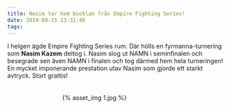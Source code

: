 ```yaml
---
title: Nasim tar hem bucklan från Empire Fighting Series!
date: 2019-09-15 13:31:46
tags:
---
```


I helgen ägde Empire Fighting Series rum. Där hölls en fyrmanna-turnering som **Nasim Kazem** deltog i. Nasim slog ut NAMN i seminfinalen och besegrade sen även NAMN i finalen och tog därmed hem hela turneringen! En mycket imponerande prestation utav Nasim som gjorde ett starkt avtryck. Stort grattis!

<div style="padding-top: 20px; padding-bottom: 20px; width: 50%; margin: 0 auto;">
	{% asset_img 1.jpg %}
</div>